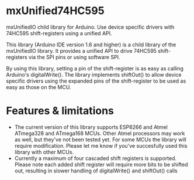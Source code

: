 # mxUnified74HC595
mxUnifiedIO child library for Arduino. Use device specific drivers with 74HC595 shift-registers using a unified API.

This library (Arduino IDE version 1.6 and higher) is a child library of the mxUnifiedIO library. It provides a unified
API to drive 74HC595 shift-registers via the SPI pins or using software SPI. 

By using this library, setting a pin of the shift-register is as easy as calling Arduino's digitalWrite().
The library implements shiftOut() to allow device specific drivers using the expanded pins of the shift-register
to be used as easy as those on the MCU.

# Features & limitations
- The current version of this library supports ESP8266 and Atmel ATmega328 and ATmega168 MCUs. Other Atmel processors may work as well, but they've not been tested yet. For some MCUs the library will require modification. Please let me know if you've succesfully used this library with other MCUs. 
- Currently a maximum of four cascaded shift registers is supported. Please note each added shift register will require more bits to be shifted out, resulting in slower handling of digitalWrite() and shiftOut() calls

